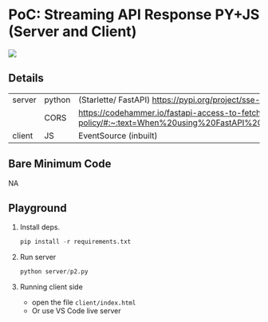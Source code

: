 # PoC: Streaming API Response PY+JS (Server and Client)

![](.readme/preview.gif)

## Details

||| |
| - | - | - |
| server | python | (Starlette/ FastAPI) https://pypi.org/project/sse-starlette |
| | CORS | https://codehammer.io/fastapi-access-to-fetch-blocked-by-cors-policy/#:~:text=When%20using%20FastAPI%2C%20this%20error%20can%20occur%20when,from%20starlette.middleware.cors%20and%20add%20it%20to%20your%20app. |
| client| JS | EventSource (inbuilt) |


## Bare Minimum Code
NA

## Playground

1. Install deps.
    ```python
    pip install -r requirements.txt
    ```

2. Run server
    ```python
    python server/p2.py
    ```

3. Running client side
    - open the file `client/index.html`
    - Or use VS Code live server


